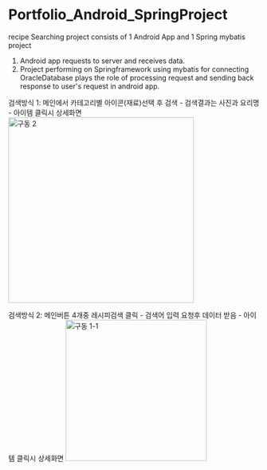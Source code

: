 # Portfolio_Android_SpringProject


recipe Searching project consists of 1 Android App and 1 Spring mybatis project
1. Android app requests to server and receives data.
2. Project performing on Springframework using mybatis for connecting OracleDatabase plays the role of processing request and sending back response to user's request in android app. 



검색방식 1: 메인에서 카테고리별 아이콘(재료)선택 후 검색 - 검색결과는 사진과 요리명  - 아이템 클릭시 상세화면
<img width="372" alt="구동 2" src="https://user-images.githubusercontent.com/85689054/125740039-59e6ab71-4bcd-409c-abda-2bc9eabf7da7.png">

검색방식 2: 메인버튼 4개중 레시피검색 클릭 - 검색어 입력 요청후 데이터 받음 - 아이템 클릭시 상세화면
<img width="283" alt="구동 1-1" src="https://user-images.githubusercontent.com/85689054/125740035-a4092fb8-089a-4813-8cd8-ca7365e75d3e.png">
